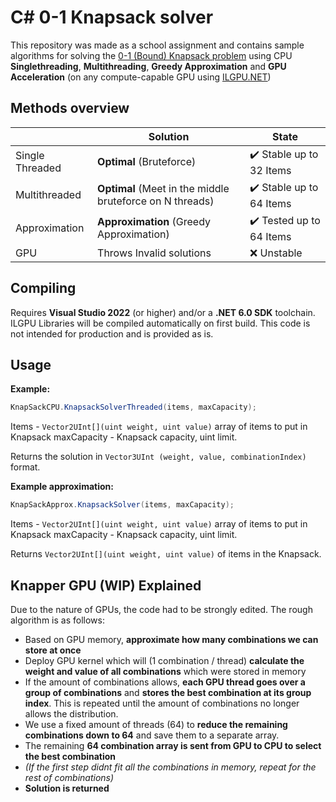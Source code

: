 # C# 0-1 Knapsack solver
This repository was made as a school assignment and contains sample algorithms for solving the [0-1 (Bound) Knapsack problem](https://en.wikipedia.org/wiki/Knapsack_problem) using CPU **Singlethreading**, **Multithreading**, **Greedy Approximation** and **GPU Acceleration** (on any compute-capable GPU using [ILGPU.NET](https://ilgpu.net/))
 


## Methods overview

|                |Solution                          |State|
|----------------|-------------------------------|-----------------------------|
|Single Threaded|**Optimal** (Bruteforce)           | :heavy_check_mark: Stable up to $32$ Items|
|Multithreaded          |**Optimal** (Meet in the middle bruteforce on N threads)            |            :heavy_check_mark: Stable up to $64$ Items|
|Approximation          |**Approximation** (Greedy Approximation)|:heavy_check_mark: Tested up to $64$ Items|
|GPU|Throws Invalid solutions|❌ Unstable|



## Compiling
Requires **Visual Studio 2022** (or higher) and/or a **.NET 6.0 SDK** toolchain. ILGPU Libraries will be compiled automatically on first build.
This code is not intended for production and is provided as is.


## Usage

**Example:**
```csharp
KnapSackCPU.KnapsackSolverThreaded(items, maxCapacity);
```
Items - `Vector2UInt[](uint weight, uint value)` array of items to put in Knapsack
maxCapacity - Knapsack capacity, uint limit.

Returns the solution in `Vector3UInt (weight, value, combinationIndex)` format.

**Example approximation:**
```csharp
KnapSackApprox.KnapsackSolver(items, maxCapacity);
```
Items - `Vector2UInt[](uint weight, uint value)` array of items to put in Knapsack
maxCapacity - Knapsack capacity, uint limit.

Returns  `Vector2UInt[](uint weight, uint value)` of items in the Knapsack.



## Knapper GPU (WIP) Explained
Due to the nature of GPUs, the code had to be strongly edited.  The rough algorithm is as follows:

 - Based on GPU memory, **approximate how many combinations we can store at once**
 - Deploy GPU kernel which will (1 combination / thread) **calculate the weight and value of all combinations** which were stored in memory 
 - If the amount of combinations allows, **each GPU thread goes over a group of combinations** and **stores the best combination at its group index**. This is repeated until the amount of combinations no longer allows the distribution.
 - We use a fixed amount of threads (64) to **reduce the remaining combinations down to 64** and save them to a separate array.
 - The remaining **64 combination array is sent from GPU to CPU to select the best combination**
 - *(If the first step didnt fit all the combinations in memory, repeat for the rest of combinations)*
 - **Solution is returned**   
